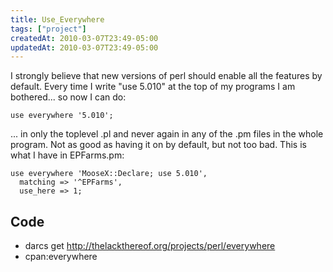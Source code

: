 ```yaml
---
title: Use_Everywhere
tags: ["project"]
createdAt: 2010-03-07T23:49-05:00
updatedAt: 2010-03-07T23:49-05:00
---
```


I strongly believe that new versions of perl should enable all the features by default. Every time I write "use 5.010" at the top of my programs I am bothered... so now I can do:

```
use everywhere '5.010';
```

... in only the toplevel .pl and never again in any of the .pm files in the whole program. Not as good as having it on by default, but not too bad. This is what I have in EPFarms.pm:

```
use everywhere 'MooseX::Declare; use 5.010',
  matching => '^EPFarms',
  use_here => 1;
```

## Code
* darcs get http://thelackthereof.org/projects/perl/everywhere
* cpan:everywhere

